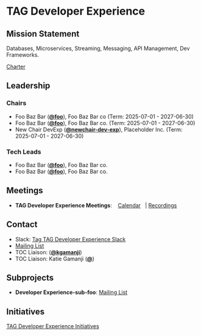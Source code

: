 # TAG Developer Experience

## Mission Statement
Databases, Microservices, Streaming, Messaging, API Management, Dev Frameworks.


[Charter](./charter.md)

## Leadership
### Chairs
- Foo Baz Bar (**[@foo](https://github.com/foo)**), Foo Baz Bar co (Term: 2025-07-01 - 2027-06-30)
- Foo Baz Bar (**[@foo](https://github.com/foo)**), Foo Baz Bar co. (Term: 2025-07-01 - 2027-06-30)
- New Chair DevExp (**[@newchair-dev-exp](https://github.com/newchair-dev-exp)**), Placeholder Inc. (Term: 2025-07-01 - 2027-06-30)
### Tech Leads
- Foo Baz Bar (**[@foo](https://github.com/foo)**), Foo Baz Bar co.
- Foo Baz Bar (**[@foo](https://github.com/foo)**), Foo Baz Bar co.

## Meetings
- **TAG Developer Experience Meetings**: 
  [Calendar](https://zoom-lfx.platform.linuxfoundation.org/meetings/tag-developer-experience?view=list)
  | [Recordings](https://www.youtube.com/@CNCFTAGDeveloperExperience)

## Contact
- Slack: [Tag TAG Developer Experience Slack](https://cloud-native.slack.com/archives/https://cloud-native.slack.com/archives/C08KGCXB458)
- [Mailing List](https://lists.cncf.io/g/cncf-tag-developer-experience/)
- TOC Liaison:  (**[@kgamanji](https://github.com/kgamanji)**)
- TOC Liaison: Katie Gamanji (**[@](https://github.com/)**)

## Subprojects
- **Developer Experience-sub-foo**: [Mailing List](https://lists.cncf.io/g/cncf-tag-developer-experience/)
## Initiatives
[TAG Developer Experience Initiatives](https://github.com/cncf/toc/issues?q=label%3Atag%2Fdeveloper-experience-initiative)
